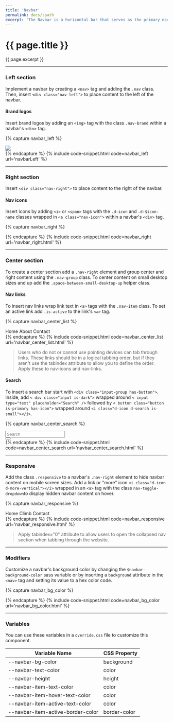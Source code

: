 ```yaml
---
title: 'Navbar'
permalink: docs/:path
excerpt: 'The Navbar is a horizontal bar that serves as the primary navigation for your product or site. Denali&#39;s navbar is versatile and responsive. It can contain a variety of elements including logos, links, icons, and search fields.'
---
```


# {{ page.title }}
{{ page.excerpt }}


***


### Left section
Implement a navbar by creating a `<nav>` tag and adding the `.nav` class. Then, insert `<div class="nav-left">` to place content to the left of the navbar.  

#### Brand logos
Insert brand logos by adding an `<img>` tag with the class `.nav-brand` within a navbar&#39;s `<div>` tag.

{% capture navbar_left %}
<nav class="nav">
  <div class="nav-left">
    <img class="nav-brand" src="/assets/images/denali-logo.svg"/>
  </div>
</nav>
{% endcapture %}
{% include  code-snippet.html code=navbar_left url='navbarLeft' %}


***


### Right section
Insert `<div class="nav-right">` to place content to the right of the navbar.

#### Nav icons
Insert icons by adding `<i>` or `<span>` tags with the `.d-icon` and `.d-$icon-name` classes wrapped in `<a class="nav-icon">` within a navbar&#39;s `<div>` tag.

{% capture navbar_right %} 
<nav class="nav">
<div class="nav-left">
<img class="nav-brand" src="/assets/images/denali-logo.svg" alt="" />
</div>
<div class="nav-right">
<a class="nav-icon"><i class="d-icon d-dashboard"></i></a>
<a class="nav-icon"><i class="d-icon d-menu-dialpad"></i></a>
<a class="nav-icon"><i class="d-icon d-user-profile-circle"></i></a>
</div>
</nav>
 {% endcapture %}
{% include code-snippet.html code=navbar_right url='navbar_right.html' %}


***


### Center section
To create a center section add a `.nav-right` element and group center and right content using the `.nav-group` class. To center content on small desktop sizes and up add the `.space-between-small-desktop-up` helper class.

#### Nav links
To insert nav links wrap link text in `<a>` tags with the `.nav-item` class. To set an active link add `.is-active` to the link&#39;s `<a>` tag.

{% capture navbar_center_list %} 
<nav class="nav">
  <div class="nav-left">
    <img class="nav-brand" src="/assets/images/denali-logo.svg" alt="" />
  </div>
  <div class="nav-right space-between-small-desktop-up">
    <div class="nav-group">
      <a class="nav-item is-active">Home</a>
      <a class="nav-item">About</a>
      <a class="nav-item">Contact</a>
    </div>
    <div class="nav-group">
      <a class="nav-icon"><i class="d-icon d-dashboard"></i><span class="nav-icon-text"></span></a>
      <a class="nav-icon"><i class="d-icon d-menu-dialpad"></i><span class="nav-icon-text"></span></a>
      <a class="nav-icon"><i class="d-icon d-user-profile-circle"></i><span class="nav-icon-text"></span></a>
    </div>
  </div>
</nav>
 {% endcapture %}
{% include code-snippet.html code=navbar_center_list url='navbar_center_list.html' %}

<blockquote class="accessible">Users who do not or cannot use pointing devices can tab through links. These links should be in a logical tabbing order, but if they aren't use the <span class="chips has-bg-grey-100 is-red-500 is-mono">tabindex</span> attribute to allow you to define the order. Apply these to nav-icons and nav-links.</blockquote>

#### Search
To insert a search bar start with `<div class="input-group has-button">`. Inside, add `< div class="input is-dark">` wrapped around `< input type="text" placeholder="Search" />` followed by `< button class="button is-primary has-icon">` wrapped around  `<i class="d-icon d-search is-small"></i>`.


{% capture navbar_center_search %} 
<nav class="nav">
  <div class="nav-left">
    <img class="nav-brand" src="/assets/images/denali-logo.svg" alt="" />
  </div>
  <div class="nav-right">
    <div class="nav-group">
      <div class="input-group has-button">
        <div class="input is-inverse">
          <input type="text" placeholder="Search" />
        </div>
        <button class="button is-solid has-icon">
          <i class="d-icon d-search is-small"></i>
        </button>
      </div>
    </div>
    <div class="nav-group">
      <a class="nav-icon"><i class="d-icon d-dashboard"></i><span class="nav-icon-text"></span></a>
      <a class="nav-icon"><i class="d-icon d-menu-dialpad"></i><span class="nav-icon-text"></span></a>
      <a class="nav-icon"><i class="d-icon d-user-profile-circle"></i><span class="nav-icon-text"></span></a>
    </div>
  </div>
</nav>
 {% endcapture %}
{% include code-snippet.html code=navbar_center_search url='navbar_center_search.html' %}


***


### Responsive
Add the class `.responsive` to a navbar's `.nav-right` element to hide navbar content on mobile screen sizes. Add a link or "more" icon `<i class="d-icon d-more-vertical"></i>` wrapped in an `<a>` tag with the class `nav-toggle-dropdown`to display hidden navbar content on hover.

{% capture navbar_responsive %} 
<nav class="nav">
  <div class="nav-left">
    <img class="nav-brand" src="/assets/images/denali-logo.svg" alt=""></img>
  </div>
  <a class="nav-icon nav-toggle-dropdown"><i class="d-icon d-more-vertical"></i></a>
  <div class="nav-right responsive">
    <a class="nav-item is-active">Home</a>
    <a class="nav-item">Climb</a>
    <a class="nav-item">Contact</a>
    <a class="nav-icon"><i class="d-icon d-dashboard"></i></a>
    <a class="nav-icon"><i class="d-icon d-menu-dialpad"></i></a>
    <a class="nav-icon"><i class="d-icon d-user-profile-circle"></i></a>
  </div>
</nav>
 {% endcapture %}
{% include code-snippet.html code=navbar_responsive url='navbar_responsive.html' %}

<blockquote class="accessible">Apply <span class="chips has-bg-grey-100 is-red-500 is-mono">tabindex="0"</span> attribute to allow users to open the collapsed nav section when tabbing through the website.</blockquote>

***


### Modifiers
Customize a navbar&#39;s background color by changing the `$navbar-background-color` sass variable or by inserting a `background` attribute in the `<nav>` tag and setting its value to a hex color code.

{% capture navbar_bg_color %} 
<nav class="nav" style="background:#0C301E;">
<div class="nav-left">
<img class="nav-brand" src="/assets/images/paas-logo.png" alt="" />
</div>
<div class="nav-right">
<a class="nav-icon"><i class="d-icon d-dashboard"></i></a>
<a class="nav-icon"><i class="d-icon d-menu-dialpad"></i></a>
<a class="nav-icon"><i class="d-icon d-user-profile-circle"></i></a>
</div>
</nav>
 {% endcapture %}
{% include code-snippet.html code=navbar_bg_color url='navbar_bg_color.html' %}


***


### Variables
You can use these variables in a `override.css` file to customize this component.

|Variable Name|CSS Property|
| - | - |
|--navbar-bg-color| background|
|--navbar-text-color| color|
|--navbar-height| height|
|--navbar-item-text-color| color|
|--navbar-item-hover-text-color| color|
|--navbar-item-active-text-color| color|
|--navbar-item-active-border-color| border-color|
